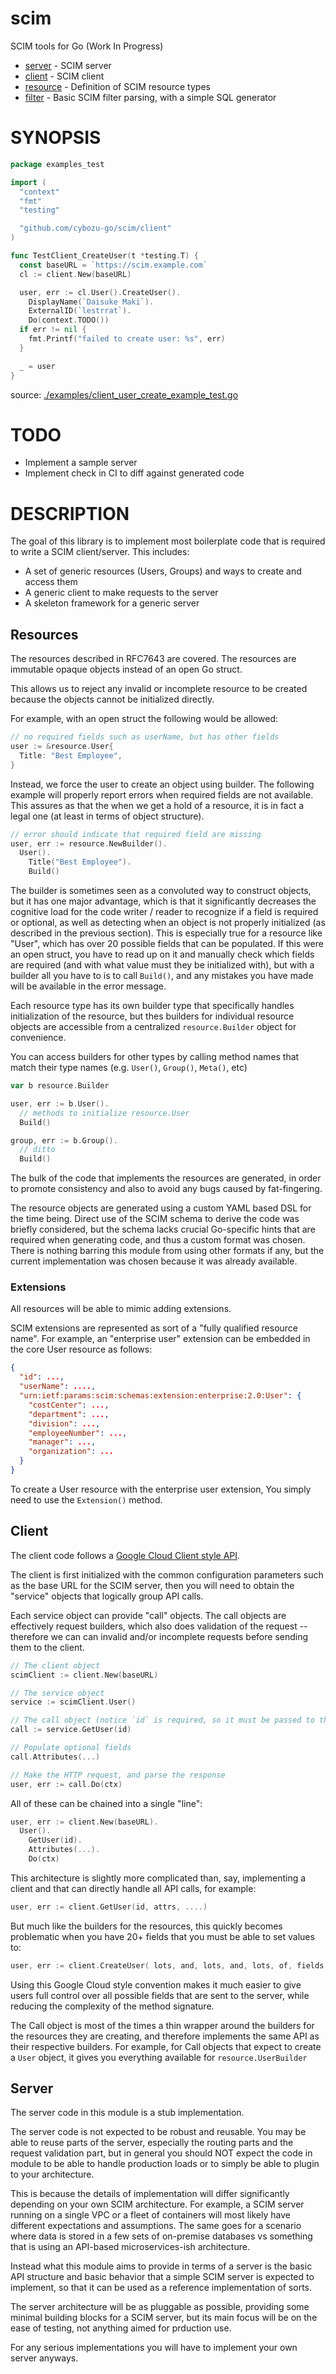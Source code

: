 scim
====

SCIM tools for Go (Work In Progress)

* [server](./server) - SCIM server
* [client](./client) - SCIM client
* [resource](./resource) - Definition of SCIM resource types
* [filter](./filter) - Basic SCIM filter parsing, with a simple SQL generator

# SYNOPSIS

<!-- INCLUDE(./examples/client_user_create_example_test.go) -->
```go
package examples_test

import (
  "context"
  "fmt"
  "testing"

  "github.com/cybozu-go/scim/client"
)

func TestClient_CreateUser(t *testing.T) {
  const baseURL = `https://scim.example.com`
  cl := client.New(baseURL)

  user, err := cl.User().CreateUser().
    DisplayName(`Daisuke Maki`).
    ExternalID(`lestrrat`).
    Do(context.TODO())
  if err != nil {
    fmt.Printf("failed to create user: %s", err)
  }

  _ = user
}
```
source: [./examples/client_user_create_example_test.go](https://github.com/cybozu-go/scim/blob/main/./examples/client_user_create_example_test.go)
<!-- END INCLUDE -->

# TODO

* Implement a sample server
* Implement check in CI to diff against generated code

# DESCRIPTION

The goal of this library is to implement most boilerplate code that is required to write a SCIM client/server.
This includes:

* A set of generic resources (Users, Groups) and ways to create and access them
* A generic client to make requests to the server
* A skeleton framework for a generic server

## Resources

The resources described in RFC7643 are covered. The resources are immutable opaque objects
instead of an open Go struct.

This allows us to reject any invalid or incomplete resource to be created
because the objects cannot be initialized directly.

For example, with an open struct the following would be allowed:

```go
// no required fields such as userName, but has other fields
user := &resource.User{
  Title: "Best Employee",
}
```

Instead, we force the user to create an object using builder.
The following example will properly report errors when required
fields are not available. This assures as that the when we get
a hold of a resource, it is in fact a legal one (at least in
terms of object structure).

```go
// error should indicate that required field are missing
user, err := resource.NewBuilder().
  User().
    Title("Best Employee").
    Build()
```

The builder is sometimes seen as a convoluted way to construct
objects, but it has one major advantage, which is that it significantly
decreases the cognitive load for the code writer / reader to
recognize if a field is required or optional, as well as detecting
when an object is not properly initialized (as described in the previous
section). This is especially true for a resource like "User",
which has over 20 possible fields that can be populated. If this were
an open struct, you have to read up on it and manually check which
fields are required (and with what value must they be initialized with),
but with a builder all you have to is to call `Build()`, and any
mistakes you have made will be available in the error message.

Each resource type has its own builder type that specifically handles
initialization of the resource, but thes builders for individual resource
objects are accessible from a centralized `resource.Builder` object for convenience. 

You can access builders for other types by calling method names that match
their type names (e.g. `User()`, `Group()`, `Meta()`, etc)

```go
var b resource.Builder

user, err := b.User().
  // methods to initialize resource.User
  Build()

group, err := b.Group().
  // ditto
  Build()
```

The bulk of the code that implements the resources are generated,
in order to promote consistency and also to avoid any bugs caused
by fat-fingering.

The resource objects are generated using a custom YAML based DSL
for the time being. Direct use of the SCIM schema to derive the code
was briefly considered, but the schema lacks crucial Go-specific
hints that are required when generating code, and thus a custom
format was chosen. There is nothing barring this module from using
other formats if any, but the current implementation was chosen
because it was already available.

### Extensions

All resources will be able to mimic adding extensions.

SCIM extensions are represented as sort of a "fully qualified resource name".
For example, an "enterprise user" extension can be embedded in the
core User resource as follows:

```json
{
  "id": ...,
  "userName": ....,
  "urn:ietf:params:scim:schemas:extension:enterprise:2.0:User": {
    "costCenter": ...,
    "department": ...,
    "division": ...,
    "employeeNumber": ...,
    "manager": ...,
    "organization": ...
  }
}
```

To create a User resource with the enterprise user extension,
You simply need to use the `Extension()` method. 

<!-- INCLUDE(./examples/resource_extension_example_test.go) -->
<!-- END INCLUDE -->

## Client

The client code follows a [Google Cloud Client style API](https://cloud.google.com/go).

The client is first initialized with the common configuration parameters
such as the base URL for the SCIM server, then you will need to obtain
the "service" objects that logically group API calls.

Each service object can provide "call" objects. The call objects are effectively
request builders, which also does validation of the request -- therefore we can
can invalid and/or incomplete requests before sending them to the client.

```go
// The client object
scimClient := client.New(baseURL)

// The service object
service := scimClient.User()

// The call object (notice `id` is required, so it must be passed to the constructor)
call := service.GetUser(id)

// Populate optional fields
call.Attributes(...)

// Make the HTTP request, and parse the response
user, err := call.Do(ctx)
```

All of these can be chained into a single "line":

```go
user, err := client.New(baseURL).
  User().
    GetUser(id).
    Attributes(...).
    Do(ctx)
```

This architecture is slightly more complicated than, say, implementing a client
and that can directly handle all API calls, for example:

```go
user, err := client.GetUser(id, attrs, ....)
```

But much like the builders for the resources, this quickly becomes problematic when
you have 20+ fields that you must be able to set values to:

```go
user, err := client.CreateUser( lots, and, lots, and, lots, of, fields... )
```

Using this Google Cloud style convention makes it much easier to give users
full control over all possible fields that are sent to the server, while
reducing the complexity of the method signature.

The Call object is most of the times a thin wrapper around the builders for
the resources they are creating, and therefore implements the same API as
their respective builders. For example, for Call objects that expect to
create a `User` object, it gives you everything available for `resource.UserBuilder`

## Server

The server code in this module is a stub implementation. 

The server code is not expected to be robust and reusable. You may be able to reuse
parts of the server, especially the routing parts and the request validation part,
but in general you should NOT expect the code in module to be able
to handle production loads or to simply be able to plugin to your architecture.

This is because the details of implementation will differ significantly depending
on your own SCIM architecture. For example, a SCIM server running on a single
VPC or a fleet of containers will most likely have different expectations and assumptions.
The same goes for a scenario where data is stored in a few sets of on-premise
databases vs something that is using an API-based microservices-ish architecture.

Instead what this module aims to provide in terms of a server is the
basic API structure and basic behavior that a simple SCIM server is
expected to implement, so that it can be used as a reference implementation of
sorts.

The server architecture will be as pluggable as possible, providing some
minimal building blocks for a SCIM server, but its main focus will be on
the ease of testing, not anything aimed for prduction use.

For any serious implementations you will have to implement your own server anyways.
